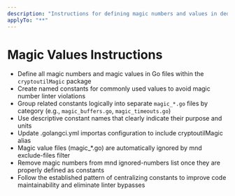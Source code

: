 ```yaml
---
description: "Instructions for defining magic numbers and values in dedicated constants package"
applyTo: "**"
---
```

# Magic Values Instructions

- Define all magic numbers and magic values in Go files within the `cryptoutilMagic` package
- Create named constants for commonly used values to avoid magic number linter violations
- Group related constants logically into separate `magic_*.go` files by category (e.g., `magic_buffers.go`, `magic_timeouts.go`)
- Use descriptive constant names that clearly indicate their purpose and units
- Update .golangci.yml importas configuration to include cryptoutilMagic alias
- Magic value files (magic_*.go) are automatically ignored by mnd exclude-files filter
- Remove magic numbers from mnd ignored-numbers list once they are properly defined as constants
- Follow the established pattern of centralizing constants to improve code maintainability and eliminate linter bypasses
